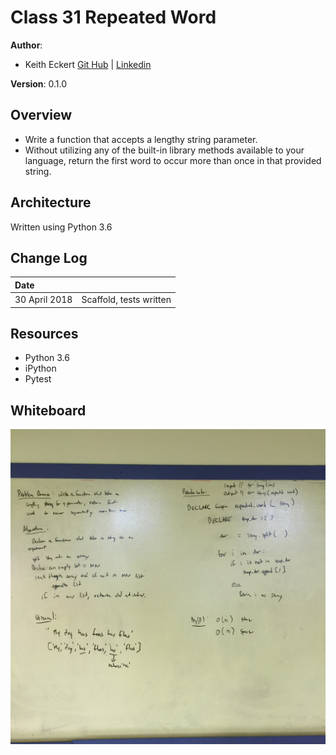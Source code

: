 # Class 31 Repeated Word

**Author**: 
- Keith Eckert [Git Hub](https://github.com/keitheck) | [Linkedin](www.linkedin.com/in/keith-eckert)

**Version**: 0.1.0

## Overview
- Write a function that accepts a lengthy string parameter.
- Without utilizing any of the built-in library methods available to your language, return the first word to occur more than once in that provided string.



## Architecture
Written using Python 3.6


## Change Log
| Date | |
|:--|:--|
| 30 April 2018 | Scaffold, tests written |


## Resources
- Python 3.6
- iPython
- Pytest


## Whiteboard
![Photo](assets/repeated_word_whiteboard.jpg)